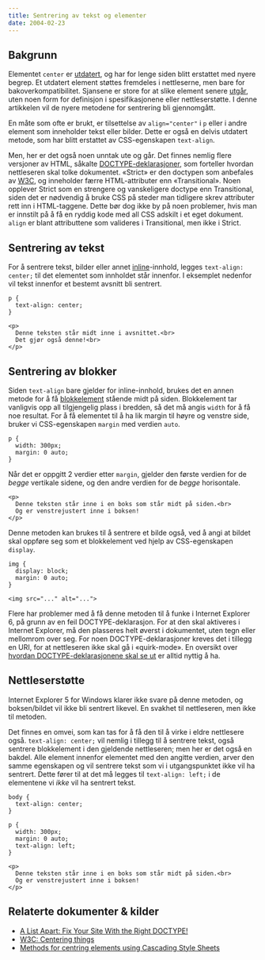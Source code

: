 ```yaml
---
title: Sentrering av tekst og elementer
date: 2004-02-23
---
```


## Bakgrunn

Elementet `center` er [utdatert](http://www.w3.org/TR/html401/conform.html#deprecated), og har for lenge siden blitt erstattet med nyere begrep. Et utdatert element støttes fremdeles i nettleserne, men bare for bakoverkompatibilitet. Sjansene er store for at slike element senere [utgår](http://www.w3.org/TR/html401/conform.html#didx-obsolete), uten noen form for definisjon i spesifikasjonene eller nettleserstøtte. I denne artikkelen vil de nyere metodene for sentrering bli gjennomgått. 

En måte som ofte er brukt, er tilsettelse av `align="center"` i `p` eller i andre element som inneholder tekst eller bilder. Dette er også en delvis utdatert metode, som har blitt erstattet av  CSS-egenskapen `text-align`.

Men, her er det også noen unntak ute og går. Det finnes nemlig flere versjoner av HTML, såkalte [DOCTYPE-deklarasjoner](http://www.w3.org/TR/REC-html40/struct/global.html#h-7.2), som forteller hvordan nettleseren skal tolke dokumentet. «Strict» er den doctypen som anbefales av [W3C](http://www.w3c.org/), og inneholder færre HTML-attributer enn «Transitional». Noen opplever Strict som en strengere og vanskeligere doctype enn Transitional, siden det er nødvendig å bruke CSS på steder man tidligere skrev attributer rett inn i HTML-taggene. Dette bør dog ikke by på noen problemer, hvis man er innstilt på å få en ryddig kode med all CSS adskilt i et eget dokument. `align` er blant attributtene som valideres i Transitional, men ikke i Strict.

## Sentrering av tekst

For å sentrere tekst, bilder eller annet [inline](http://www.w3.org/TR/REC-CSS2/visuren.html#q7)-innhold, legges `text-align: center;` til det elementet som innholdet står innenfor. I eksemplet nedenfor vil tekst innenfor et bestemt avsnitt bli sentrert.

```
p {
  text-align: center;
}
```

```
<p>
  Denne teksten står midt inne i avsnittet.<br>
  Det gjør også denne!<br>
</p>
```

## Sentrering av blokker

Siden `text-align` bare gjelder for inline-innhold, brukes det en annen metode for å få [blokkelement](http://www.w3.org/TR/REC-CSS2/visuren.html#q5) stående midt på siden. Blokkelement tar vanligvis opp all tilgjengelig plass i bredden, så det må angis `width` for å få noe resultat. For å få elementet til å ha lik margin til høyre og venstre side, bruker vi CSS-egenskapen `margin` med verdien `auto`.

```
p {
  width: 300px;
  margin: 0 auto;
}
```

Når det er oppgitt 2 verdier etter `margin`, gjelder den første verdien for de _begge_ vertikale sidene, og den andre verdien for de _begge_ horisontale.

```
<p>
  Denne teksten står inne i en boks som står midt på siden.<br>
  Og er venstrejustert inne i boksen!
</p>
```

Denne metoden kan brukes til å sentrere et bilde også, ved å angi at bildet skal oppføre seg som et blokkelement ved hjelp av CSS-egenskapen `display`.

```
img {
  display: block;
  margin: 0 auto;
}
```

```
<img src="..." alt="...">
```

Flere har problemer med å få denne metoden til å funke i Internet Explorer 6, på grunn av en feil DOCTYPE-deklarasjon. For at den skal aktiveres i Internet Explorer, må den plasseres helt øverst i dokumentet, uten tegn eller mellomrom over seg. For noen DOCTYPE-deklarasjoner kreves det i tillegg en URI, for at nettleseren ikke skal gå i «quirk-mode». En oversikt over [hvordan DOCTYPE-deklarasjonene skal se ut](https://web.archive.org/web/20050205052504/http://www.hut.fi/u/hsivonen/doctype.html) er alltid nyttig å ha.

## Nettleserstøtte

Internet Explorer 5 for Windows klarer ikke svare på denne metoden, og boksen/bildet vil ikke bli sentrert likevel. En svakhet til nettleseren, men ikke til metoden.

Det finnes en omvei, som kan tas for å få den til å virke i eldre nettlesere også. `text-align: center;` vil nemlig i tillegg til å sentrere tekst, også sentrere blokkelement i den gjeldende nettleseren; men her er det også en bakdel. Alle element innenfor elementet med den angitte verdien, arver den samme egenskapen og vil sentrere tekst som vi i utgangspunktet ikke vil ha sentrert. Dette fører til at det må legges til `text-align: left;` i de elementene vi _ikke_ vil ha sentrert tekst.

```
body {
  text-align: center;
}

p {
  width: 300px;
  margin: 0 auto;
  text-align: left;
}
```

```
<p>
  Denne teksten står inne i en boks som står midt på siden.<br>
  Og er venstrejustert inne i boksen!
</p>
```

## Relaterte dokumenter & kilder

- [A List Apart: Fix Your Site With the Right DOCTYPE!](http://www.alistapart.com/articles/doctype/)
- [W3C:  Centering things](http://www.w3.org/Style/Examples/007/center.html)
- [Methods for centring elements using Cascading Style Sheets](http://dorward.me.uk/www/centre/)